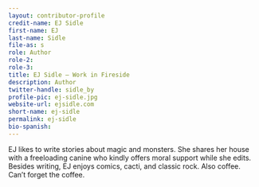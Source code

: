 ```yaml
---
layout: contributor-profile
credit-name: EJ Sidle
first-name: EJ
last-name: Sidle
file-as: s
role: Author
role-2:
role-3:
title: EJ Sidle — Work in Fireside
description: Author
twitter-handle: sidle_by
profile-pic: ej-sidle.jpg
website-url: ejsidle.com
short-name: ej-sidle
permalink: ej-sidle
bio-spanish:
---
```

EJ likes to write stories about magic and monsters. She shares her house with a freeloading canine who kindly offers moral support while she edits. Besides writing, EJ enjoys comics, cacti, and classic rock. Also coffee. Can’t forget the coffee. 
